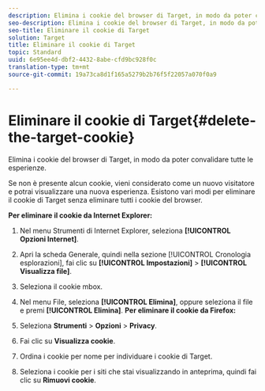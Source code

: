 ```yaml
---
description: Elimina i cookie del browser di Target, in modo da poter convalidare tutte le esperienze.
seo-description: Elimina i cookie del browser di Target, in modo da poter convalidare tutte le esperienze.
seo-title: Eliminare il cookie di Target
solution: Target
title: Eliminare il cookie di Target
topic: Standard
uuid: 6e95ee4d-dbf2-4432-8abe-cfd9bc928f0c
translation-type: tm+mt
source-git-commit: 19a73ca8d1f165a5279b2b76f5f22057a070f0a9

---
```



# Eliminare il cookie di Target{#delete-the-target-cookie}

Elimina i cookie del browser di Target, in modo da poter convalidare tutte le esperienze.

Se non è presente alcun cookie, vieni considerato come un nuovo visitatore e potrai visualizzare una nuova esperienza. Esistono vari modi per eliminare il cookie di Target senza eliminare tutti i cookie del browser.

**Per eliminare il cookie da Internet Explorer:**

1. Nel menu Strumenti di Internet Explorer, seleziona **[!UICONTROL Opzioni Internet]**.
1. Apri la scheda Generale, quindi nella sezione [!UICONTROL Cronologia esplorazioni], fai clic su **[!UICONTROL Impostazioni]** &gt; **[!UICONTROL Visualizza file]**.
1. Seleziona il cookie mbox.
1. Nel menu File, seleziona **[!UICONTROL Elimina]**, oppure seleziona il file e premi **[!UICONTROL Elimina]**.
   **Per eliminare il cookie da Firefox:**

1. Seleziona **Strumenti** &gt; **Opzioni** &gt; **Privacy**.

1. Fai clic su **Visualizza cookie**.
1. Ordina i cookie per nome per individuare i cookie di Target.
1. Seleziona i cookie per i siti che stai visualizzando in anteprima, quindi fai clic su **Rimuovi cookie**.

